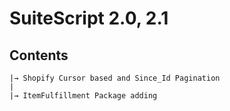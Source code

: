 # SuiteScript 2.0, 2.1

## Contents
```
|→ Shopify Cursor based and Since_Id Pagination
|
|→ ItemFulfillment Package adding
```
